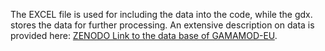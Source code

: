 The EXCEL file is used for including the data into the code, while the gdx. stores the data for further processing.
An extensive description on data is provided here: [ZENODO Link to the data base of GAMAMOD-EU](https://doi.org/10.5281/zenodo.3923862).

